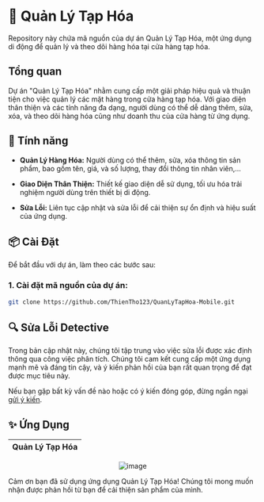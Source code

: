 # 🛒 Quản Lý Tạp Hóa

Repository này chứa mã nguồn của dự án Quản Lý Tạp Hóa, một ứng dụng di động để quản lý và theo dõi hàng hóa tại cửa hàng tạp hóa.

## Tổng quan

Dự án "Quản Lý Tạp Hóa" nhằm cung cấp một giải pháp hiệu quả và thuận tiện cho việc quản lý các mặt hàng trong cửa hàng tạp hóa. Với giao diện thân thiện và các tính năng đa dạng, người dùng có thể dễ dàng thêm, sửa, xóa, và theo dõi hàng hóa cũng như doanh thu của cửa hàng từ ứng dụng.

## 🚀 Tính năng

- **Quản Lý Hàng Hóa:** Người dùng có thể thêm, sửa, xóa thông tin sản phẩm, bao gồm tên, giá, và số lượng, thay đổi thông tin nhân viên,...

- **Giao Diện Thân Thiện:** Thiết kế giao diện dễ sử dụng, tối ưu hóa trải nghiệm người dùng trên thiết bị di động.

- **Sửa Lỗi:** Liên tục cập nhật và sửa lỗi để cải thiện sự ổn định và hiệu suất của ứng dụng.

## 📦 Cài Đặt

Để bắt đầu với dự án, làm theo các bước sau:

### 1. Cài đặt mã nguồn của dự án:
```bash
git clone https://github.com/ThienTho123/QuanLyTapHoa-Mobile.git
```
## 🔍 Sửa Lỗi Detective

Trong bản cập nhật này, chúng tôi tập trung vào việc sửa lỗi được xác định thông qua công việc phân tích. Chúng tôi cam kết cung cấp một ứng dụng mạnh mẽ và đáng tin cậy, và ý kiến phản hồi của bạn rất quan trọng để đạt được mục tiêu này.

Nếu bạn gặp bất kỳ vấn đề nào hoặc có ý kiến đóng góp, đừng ngần ngại [gửi ý kiến](https://github.com/ThienTho123/QuanLyTapHoa-Mobile/issues).

## ✨ Ứng Dụng
<div align="center">

| Quản Lý Tạp Hóa |
|------------------|
![image](https://github.com/ThienTho123/QuanLyTapHoa-Mobile/assets/129725593/your_image_link_here)

</div>

Cảm ơn bạn đã sử dụng ứng dụng Quản Lý Tạp Hóa! Chúng tôi mong muốn nhận được phản hồi từ bạn để cải thiện sản phẩm của mình.
